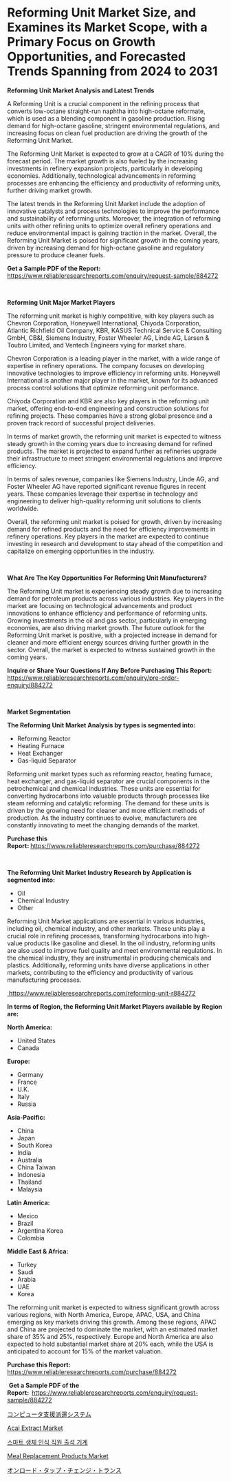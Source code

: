 <p><h1>Reforming Unit Market Size, and Examines its Market Scope, with a Primary Focus on Growth Opportunities, and Forecasted Trends Spanning from 2024 to 2031</h1></p><p><strong>Reforming Unit Market Analysis and Latest Trends</strong></p>
<p><p>A Reforming Unit is a crucial component in the refining process that converts low-octane straight-run naphtha into high-octane reformate, which is used as a blending component in gasoline production. Rising demand for high-octane gasoline, stringent environmental regulations, and increasing focus on clean fuel production are driving the growth of the Reforming Unit Market.</p><p>The Reforming Unit Market is expected to grow at a CAGR of 10% during the forecast period. The market growth is also fueled by the increasing investments in refinery expansion projects, particularly in developing economies. Additionally, technological advancements in reforming processes are enhancing the efficiency and productivity of reforming units, further driving market growth.</p><p>The latest trends in the Reforming Unit Market include the adoption of innovative catalysts and process technologies to improve the performance and sustainability of reforming units. Moreover, the integration of reforming units with other refining units to optimize overall refinery operations and reduce environmental impact is gaining traction in the market. Overall, the Reforming Unit Market is poised for significant growth in the coming years, driven by increasing demand for high-octane gasoline and regulatory pressure to produce cleaner fuels.</p></p>
<p><strong>Get a Sample PDF of the Report:&nbsp;</strong> <a href="https://www.reliableresearchreports.com/enquiry/request-sample/884272">https://www.reliableresearchreports.com/enquiry/request-sample/884272</a></p>
<p>&nbsp;</p>
<p><strong>Reforming Unit Major Market Players</strong></p>
<p><p>The reforming unit market is highly competitive, with key players such as Chevron Corporation, Honeywell International, Chiyoda Corporation, Atlantic Richfield Oil Company, KBR, KASUS Technical Service & Consulting GmbH, CB&I, Siemens Industry, Foster Wheeler AG, Linde AG, Larsen & Toubro Limited, and Ventech Engineers vying for market share.</p><p>Chevron Corporation is a leading player in the market, with a wide range of expertise in refinery operations. The company focuses on developing innovative technologies to improve efficiency in reforming units. Honeywell International is another major player in the market, known for its advanced process control solutions that optimize reforming unit performance.</p><p>Chiyoda Corporation and KBR are also key players in the reforming unit market, offering end-to-end engineering and construction solutions for refining projects. These companies have a strong global presence and a proven track record of successful project deliveries.</p><p>In terms of market growth, the reforming unit market is expected to witness steady growth in the coming years due to increasing demand for refined products. The market is projected to expand further as refineries upgrade their infrastructure to meet stringent environmental regulations and improve efficiency.</p><p>In terms of sales revenue, companies like Siemens Industry, Linde AG, and Foster Wheeler AG have reported significant revenue figures in recent years. These companies leverage their expertise in technology and engineering to deliver high-quality reforming unit solutions to clients worldwide.</p><p>Overall, the reforming unit market is poised for growth, driven by increasing demand for refined products and the need for efficiency improvements in refinery operations. Key players in the market are expected to continue investing in research and development to stay ahead of the competition and capitalize on emerging opportunities in the industry.</p></p>
<p>&nbsp;</p>
<p><strong>What Are The Key Opportunities For Reforming Unit Manufacturers?</strong></p>
<p><p>The Reforming Unit market is experiencing steady growth due to increasing demand for petroleum products across various industries. Key players in the market are focusing on technological advancements and product innovations to enhance efficiency and performance of reforming units. Growing investments in the oil and gas sector, particularly in emerging economies, are also driving market growth. The future outlook for the Reforming Unit market is positive, with a projected increase in demand for cleaner and more efficient energy sources driving further growth in the sector. Overall, the market is expected to witness sustained growth in the coming years.</p></p>
<p><strong>Inquire or Share Your Questions If Any Before Purchasing This Report:</strong> <a href="https://www.reliableresearchreports.com/enquiry/pre-order-enquiry/884272">https://www.reliableresearchreports.com/enquiry/pre-order-enquiry/884272</a></p>
<p>&nbsp;</p>
<p><strong>Market Segmentation</strong></p>
<p><strong>The Reforming Unit Market Analysis by types is segmented into:</strong></p>
<p><ul><li>Reforming Reactor</li><li>Heating Furnace</li><li>Heat Exchanger</li><li>Gas-liquid Separator</li></ul></p>
<p><p>Reforming unit market types such as reforming reactor, heating furnace, heat exchanger, and gas-liquid separator are crucial components in the petrochemical and chemical industries. These units are essential for converting hydrocarbons into valuable products through processes like steam reforming and catalytic reforming. The demand for these units is driven by the growing need for cleaner and more efficient methods of production. As the industry continues to evolve, manufacturers are constantly innovating to meet the changing demands of the market.</p></p>
<p><strong>Purchase this Report:&nbsp;</strong><a href="https://www.reliableresearchreports.com/purchase/884272">https://www.reliableresearchreports.com/purchase/884272</a></p>
<p>&nbsp;</p>
<p><strong>The Reforming Unit Market Industry Research by Application is segmented into:</strong></p>
<p><ul><li>Oil</li><li>Chemical Industry</li><li>Other</li></ul></p>
<p><p>Reforming Unit Market applications are essential in various industries, including oil, chemical industry, and other markets. These units play a crucial role in refining processes, transforming hydrocarbons into high-value products like gasoline and diesel. In the oil industry, reforming units are also used to improve fuel quality and meet environmental regulations. In the chemical industry, they are instrumental in producing chemicals and plastics. Additionally, reforming units have diverse applications in other markets, contributing to the efficiency and productivity of various manufacturing processes.</p></p>
<p><a href="https://www.reliableresearchreports.com/reforming-unit-r884272">&nbsp;https://www.reliableresearchreports.com/reforming-unit-r884272</a></p>
<p><strong>In terms of Region, the Reforming Unit Market Players available by Region are:</strong></p>
<p>
    <p> <strong> North America: </strong>
        <ul>
            <li>United States</li>
            <li>Canada</li>
        </ul>
        </p> 
    <p> <strong> Europe: </strong>
        <ul>
            <li>Germany</li>
            <li>France</li>
            <li>U.K.</li>
            <li>Italy</li>
            <li>Russia</li>
        </ul>
        </p> 
    <p> <strong> Asia-Pacific: </strong>
        <ul>
            <li>China</li>
            <li>Japan</li>
            <li>South Korea</li>
            <li>India</li>
            <li>Australia</li>
            <li>China Taiwan</li>
            <li>Indonesia</li>
            <li>Thailand</li>
            <li>Malaysia</li>
        </ul>
        </p> 
    <p> <strong> Latin America: </strong>
        <ul>
            <li>Mexico</li>
            <li>Brazil</li>
            <li>Argentina Korea</li>
            <li>Colombia</li>
        </ul>
        </p> 
    <p> <strong> Middle East & Africa: </strong>
        <ul>
            <li>Turkey</li>
            <li>Saudi</li>
            <li>Arabia</li>
            <li>UAE</li>
            <li>Korea</li>
        </ul>
    </p>
    </p>
<p><p>The reforming unit market is expected to witness significant growth across various regions, with North America, Europe, APAC, USA, and China emerging as key markets driving this growth. Among these regions, APAC and China are projected to dominate the market, with an estimated market share of 35% and 25%, respectively. Europe and North America are also expected to hold substantial market share at 20% each, while the USA is anticipated to account for 15% of the market valuation.</p></p>
<p><strong>Purchase this Report: </strong><a href="https://www.reliableresearchreports.com/purchase/884272">https://www.reliableresearchreports.com/purchase/884272</a></p>
<p>&nbsp;<strong>Get a Sample PDF of the Report:&nbsp;&nbsp;</strong><a href="https://www.reliableresearchreports.com/enquiry/request-sample/884272">https://www.reliableresearchreports.com/enquiry/request-sample/884272</a></p>
<p><strong></strong></p>
<p><p><a href="https://medium.com/@mzurpwxu46/%E3%82%B3%E3%83%B3%E3%83%94%E3%83%A5%E3%83%BC%E3%82%BF%E6%94%AF%E6%8F%B4%E3%83%87%E3%82%A3%E3%82%B9%E3%83%91%E3%83%83%E3%83%81%E3%82%B7%E3%82%B9%E3%83%86%E3%83%A0%E5%B8%82%E5%A0%B4%E3%81%AE%E5%8B%95%E5%90%91%E3%81%A8%E5%88%86%E6%9E%90-%E5%B0%86%E6%9D%A5%E3%81%AE%E6%88%90%E9%95%B7%E3%81%AE%E6%A9%9F%E4%BC%9A%E3%81%A8%E8%AA%B2%E9%A1%8C-2024%E5%B9%B4-2031%E5%B9%B4-34c6b87b26fa">コンピュータ支援派遣システム</a></p><p><a href="https://github.com/pjcfca/Market-Research-Report-List-3/blob/main/acai-extract-market.md">Acai Extract Market</a></p><p><a href="https://github.com/nuekbpymrrz5/Market-Research-Report-List-2/blob/main/3935126163053.md">스마트 생체 인식 직원 출석 기계</a></p><p><a href="https://github.com/johnbach50/Market-Research-Report-List-4/blob/main/meal-replacement-products-market.md">Meal Replacement Products Market</a></p><p><a href="https://medium.com/@brucenichols644/%E3%82%AA%E3%83%B3%E3%83%AD%E3%83%BC%E3%83%89%E3%82%BF%E3%83%83%E3%83%97%E5%88%87%E6%9B%BF%E3%83%88%E3%83%A9%E3%83%B3%E3%82%B9%E3%83%95%E3%82%A9%E3%83%BC%E3%83%9E%E3%83%BC%E3%81%AE%E5%B8%82%E5%A0%B4%E8%A6%8F%E6%A8%A1%E3%81%A8%E3%82%B7%E3%82%A7%E3%82%A2%E5%88%86%E6%9E%90-%E6%88%90%E9%95%B7%E3%83%88%E3%83%AC%E3%83%B3%E3%83%89-2024%E5%B9%B4%E3%81%8B%E3%82%892031%E5%B9%B4%E3%81%BE%E3%81%A7%E3%81%AE%E4%BA%88%E6%B8%AC-4c5c13723d72">オンロード・タップ・チェンジ・トランス</a></p></p>